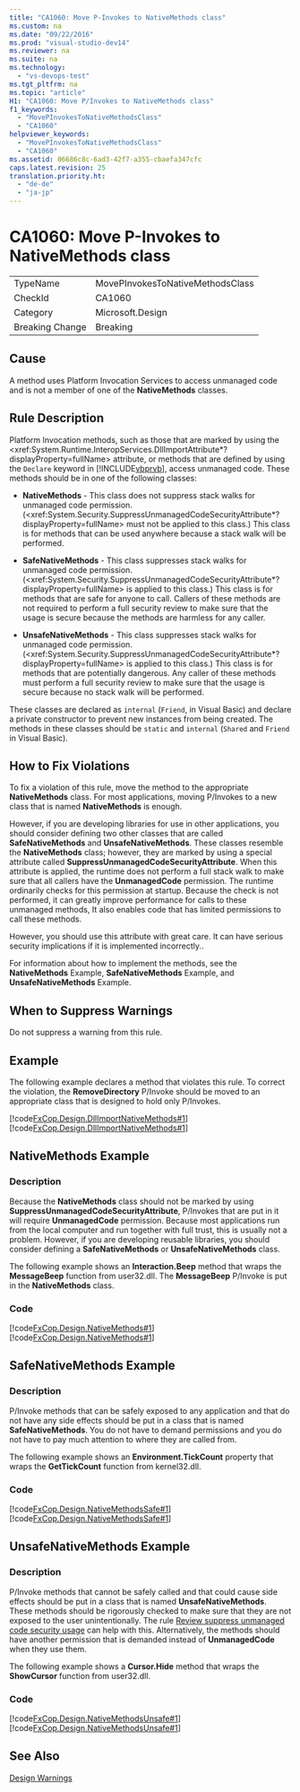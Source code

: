 ```yaml
---
title: "CA1060: Move P-Invokes to NativeMethods class"
ms.custom: na
ms.date: "09/22/2016"
ms.prod: "visual-studio-dev14"
ms.reviewer: na
ms.suite: na
ms.technology: 
  - "vs-devops-test"
ms.tgt_pltfrm: na
ms.topic: "article"
H1: "CA1060: Move P/Invokes to NativeMethods class"
f1_keywords: 
  - "MovePInvokesToNativeMethodsClass"
  - "CA1060"
helpviewer_keywords: 
  - "MovePInvokesToNativeMethodsClass"
  - "CA1060"
ms.assetid: 06686c8c-6ad3-42f7-a355-cbaefa347cfc
caps.latest.revision: 25
translation.priority.ht: 
  - "de-de"
  - "ja-jp"
---
```

# CA1060: Move P-Invokes to NativeMethods class
|||  
|-|-|  
|TypeName|MovePInvokesToNativeMethodsClass|  
|CheckId|CA1060|  
|Category|Microsoft.Design|  
|Breaking Change|Breaking|  
  
## Cause  
 A method uses Platform Invocation Services to access unmanaged code and is not a member of one of the **NativeMethods** classes.  
  
## Rule Description  
 Platform Invocation methods, such as those that are marked by using the \<xref:System.Runtime.InteropServices.DllImportAttribute*?displayProperty=fullName> attribute, or methods that are defined by using the `Declare` keyword in [!INCLUDE[vbprvb](../vs140/includes/vbprvb_md.md)], access unmanaged code. These methods should be in one of the following classes:  
  
-   **NativeMethods** - This class does not suppress stack walks for unmanaged code permission. (\<xref:System.Security.SuppressUnmanagedCodeSecurityAttribute*?displayProperty=fullName> must not be applied to this class.) This class is for methods that can be used anywhere because a stack walk will be performed.  
  
-   **SafeNativeMethods** - This class suppresses stack walks for unmanaged code permission. (\<xref:System.Security.SuppressUnmanagedCodeSecurityAttribute*?displayProperty=fullName> is applied to this class.) This class is for methods that are safe for anyone to call. Callers of these methods are not required to perform a full security review to make sure that the usage is secure because the methods are harmless for any caller.  
  
-   **UnsafeNativeMethods** - This class suppresses stack walks for unmanaged code permission. (\<xref:System.Security.SuppressUnmanagedCodeSecurityAttribute*?displayProperty=fullName> is applied to this class.) This class is for methods that are potentially dangerous. Any caller of these methods must perform a full security review to make sure that the usage is secure because no stack walk will be performed.  
  
 These classes are declared as `internal` (`Friend`, in Visual Basic) and declare a private constructor to prevent new instances from being created. The methods in these classes should be `static` and `internal` (`Shared` and `Friend` in Visual Basic).  
  
## How to Fix Violations  
 To fix a violation of this rule, move the method to the appropriate **NativeMethods** class. For most applications, moving P/Invokes to a new class that is named **NativeMethods** is enough.  
  
 However, if you are developing libraries for use in other applications, you should consider defining two other classes that are called **SafeNativeMethods** and **UnsafeNativeMethods**. These classes resemble the **NativeMethods** class; however, they are marked by using a special attribute called **SuppressUnmanagedCodeSecurityAttribute**. When this attribute is applied, the runtime does not perform a full stack walk to make sure that all callers have the **UnmanagedCode** permission. The runtime ordinarily checks for this permission at startup. Because the check is not performed, it can greatly improve performance for calls to these unmanaged methods, It also enables code that has limited permissions to call these methods.  
  
 However, you should use this attribute with great care. It can have serious security implications if it is implemented incorrectly..  
  
 For information about how to implement the methods, see the **NativeMethods** Example, **SafeNativeMethods** Example, and **UnsafeNativeMethods** Example.  
  
## When to Suppress Warnings  
 Do not suppress a warning from this rule.  
  
## Example  
 The following example declares a method that violates this rule. To correct the violation, the **RemoveDirectory** P/Invoke should be moved to an appropriate class that is designed to hold only P/Invokes.  
  
 [!code[FxCop.Design.DllImportNativeMethods#1](../vs140/codesnippet/VisualBasic/ca1060--move-p-invokes-to-nativemethods-class_1.vb)]
[!code[FxCop.Design.DllImportNativeMethods#1](../vs140/codesnippet/CSharp/ca1060--move-p-invokes-to-nativemethods-class_1.cs)]  
  
## NativeMethods Example  
  
### Description  
 Because the **NativeMethods** class should not be marked by using **SuppressUnmanagedCodeSecurityAttribute**, P/Invokes that are put in it will require **UnmanagedCode** permission. Because most applications run from the local computer and run together with full trust, this is usually not a problem. However, if you are developing reusable libraries, you should consider defining a **SafeNativeMethods** or **UnsafeNativeMethods** class.  
  
 The following example shows an **Interaction.Beep** method that wraps the **MessageBeep** function from user32.dll. The **MessageBeep** P/Invoke is put in the **NativeMethods** class.  
  
### Code  
 [!code[FxCop.Design.NativeMethods#1](../vs140/codesnippet/CSharp/ca1060--move-p-invokes-to-nativemethods-class_2.cs)]
[!code[FxCop.Design.NativeMethods#1](../vs140/codesnippet/VisualBasic/ca1060--move-p-invokes-to-nativemethods-class_2.vb)]  
  
## SafeNativeMethods Example  
  
### Description  
 P/Invoke methods that can be safely exposed to any application and that do not have any side effects should be put in a class that is named **SafeNativeMethods**. You do not have to demand permissions and you do not have to pay much attention to where they are called from.  
  
 The following example shows an **Environment.TickCount** property that wraps the **GetTickCount** function from kernel32.dll.  
  
### Code  
 [!code[FxCop.Design.NativeMethodsSafe#1](../vs140/codesnippet/VisualBasic/ca1060--move-p-invokes-to-nativemethods-class_3.vb)]
[!code[FxCop.Design.NativeMethodsSafe#1](../vs140/codesnippet/CSharp/ca1060--move-p-invokes-to-nativemethods-class_3.cs)]  
  
## UnsafeNativeMethods Example  
  
### Description  
 P/Invoke methods that cannot be safely called and that could cause side effects should be put in a class that is named **UnsafeNativeMethods**. These methods should be rigorously checked to make sure that they are not exposed to the user unintentionally. The rule [Review suppress unmanaged code security usage](../vs140/ca2118--review-suppressunmanagedcodesecurityattribute-usage.md) can help with this. Alternatively, the methods should have another permission that is demanded instead of **UnmanagedCode** when they use them.  
  
 The following example shows a **Cursor.Hide** method that wraps the **ShowCursor** function from user32.dll.  
  
### Code  
 [!code[FxCop.Design.NativeMethodsUnsafe#1](../vs140/codesnippet/VisualBasic/ca1060--move-p-invokes-to-nativemethods-class_4.vb)]
[!code[FxCop.Design.NativeMethodsUnsafe#1](../vs140/codesnippet/CSharp/ca1060--move-p-invokes-to-nativemethods-class_4.cs)]  
  
## See Also  
 [Design Warnings](../vs140/design-warnings.md)